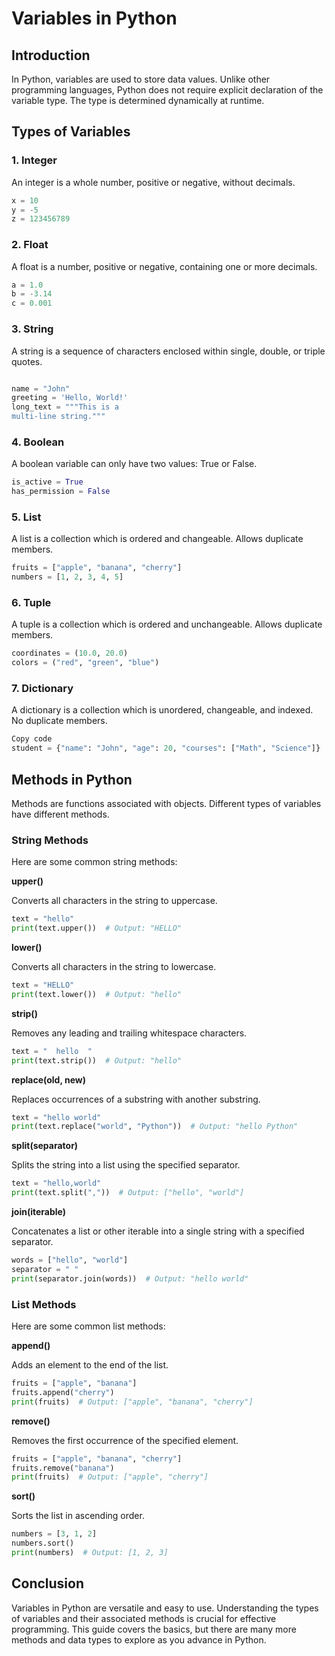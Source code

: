 # Variables in Python

## Introduction
In Python, variables are used to store data values. Unlike other programming languages, Python does not require explicit declaration of the variable type. The type is determined dynamically at runtime.

## Types of Variables

### 1. Integer
An integer is a whole number, positive or negative, without decimals.

```python
x = 10
y = -5
z = 123456789
```
### 2. Float
A float is a number, positive or negative, containing one or more decimals.

```python
a = 1.0
b = -3.14
c = 0.001
```
### 3. String
A string is a sequence of characters enclosed within single, double, or triple quotes.

```python

name = "John"
greeting = 'Hello, World!'
long_text = """This is a
multi-line string."""
```
### 4. Boolean
A boolean variable can only have two values: True or False.

```python
is_active = True
has_permission = False
```
### 5. List
A list is a collection which is ordered and changeable. Allows duplicate members.

```python
fruits = ["apple", "banana", "cherry"]
numbers = [1, 2, 3, 4, 5]
```
### 6. Tuple
A tuple is a collection which is ordered and unchangeable. Allows duplicate members.

```python
coordinates = (10.0, 20.0)
colors = ("red", "green", "blue")
```
### 7. Dictionary
A dictionary is a collection which is unordered, changeable, and indexed. No duplicate members.

```python
Copy code
student = {"name": "John", "age": 20, "courses": ["Math", "Science"]}
```
## Methods in Python
Methods are functions associated with objects. Different types of variables have different methods.

### String Methods
Here are some common string methods:

**upper()**

Converts all characters in the string to uppercase.

```python
text = "hello"
print(text.upper())  # Output: "HELLO"
```
**lower()**

Converts all characters in the string to lowercase.

```python
text = "HELLO"
print(text.lower())  # Output: "hello"
```
**strip()**

Removes any leading and trailing whitespace characters.

```python
text = "  hello  "
print(text.strip())  # Output: "hello"
```
**replace(old, new)**

Replaces occurrences of a substring with another substring.

```python
text = "hello world"
print(text.replace("world", "Python"))  # Output: "hello Python"
```
**split(separator)**

Splits the string into a list using the specified separator.

```python
text = "hello,world"
print(text.split(","))  # Output: ["hello", "world"]
```
**join(iterable)**

Concatenates a list or other iterable into a single string with a specified separator.

```python
words = ["hello", "world"]
separator = " "
print(separator.join(words))  # Output: "hello world"
```
### List Methods

Here are some common list methods:

**append()**

Adds an element to the end of the list.

```python
fruits = ["apple", "banana"]
fruits.append("cherry")
print(fruits)  # Output: ["apple", "banana", "cherry"]
```
**remove()**

Removes the first occurrence of the specified element.

```python
fruits = ["apple", "banana", "cherry"]
fruits.remove("banana")
print(fruits)  # Output: ["apple", "cherry"]
```
**sort()**

Sorts the list in ascending order.

```python
numbers = [3, 1, 2]
numbers.sort()
print(numbers)  # Output: [1, 2, 3]
```
## Conclusion

Variables in Python are versatile and easy to use. Understanding the types of variables and their associated methods is crucial for effective programming. This guide covers the basics, but there are many more methods and data types to explore as you advance in Python.